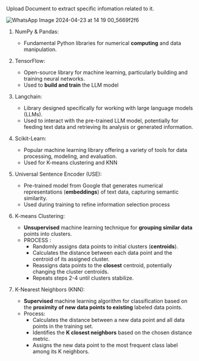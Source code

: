 Upload Document to extract specific infomation related to it. 

![WhatsApp Image 2024-04-23 at 14 19 00_5669f2f6](https://github.com/ShashankS-02/knowledge-extraction/assets/108650155/fe5be0b3-7e4c-4b9a-9e0e-7a3a9817f405)

1. NumPy & Pandas:
   * Fundamental Python libraries for numerical **computing** and data manipulation.

3. TensorFlow:
   * Open-source library for machine learning, particularly building and training neural networks.
   * Used to **build and train** the LLM model

5. Langchain:
   * Library designed specifically for working with large language models (LLMs).
   * Used to interact with the pre-trained LLM model, potentially for feeding text data and retrieving its analysis or generated information.

6. Scikit-Learn:
   * Popular machine learning library offering a variety of tools for data processing, modeling, and evaluation.
   * Used for K-means clustering and KNN

8. Universal Sentence Encoder (USE):
   * Pre-trained model from Google that generates numerical representations (**embeddings**) of text data, capturing semantic similarity.
   * Used during training to refine information selection process

10. K-means Clustering:
    * **Unsupervised** machine learning technique for **grouping similar data** points into clusters.
    * PROCESS :
        * Randomly assigns data points to initial clusters (**centroids**).
        * Calculates the distance between each data point and the centroid of its assigned cluster.
        * Reassigns data points to the **closest** centroid, potentially changing the cluster centroids.
        * Repeats steps 2-4 until clusters stabilize.

12. K-Nearest Neighbors (KNN):
    * **Supervised** machine learning algorithm for classification based on the **proximity of new data points to existing** labeled data points.
    * Process:
        * Calculates the distance between a new data point and all data points in the training set.
        * Identifies the **K closest neighbors** based on the chosen distance metric.
        * Assigns the new data point to the most frequent class label among its K neighbors.
